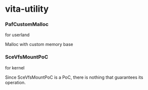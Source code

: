 # vita-utility

### PafCustomMalloc

for userland

Malloc with custom memory base

### SceVfsMountPoC

for kernel

Since SceVfsMountPoC is a PoC, there is nothing that guarantees its operation.
